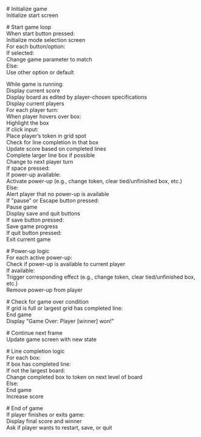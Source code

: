 \# Initialize game  
Initialize start screen  

\# Start game loop  
When start button pressed:  
    Initialize mode selection screen  
    For each button/option:  
        If selected:  
            Change game parameter to match  
        Else:  
            Use other option or default  

While game is running:  
    Display current score  
    Display board as edited by player-chosen specifications  
    Display current players  
    For each player turn:  
        When player hovers over box:  
            Highlight the box  
        If click input:  
            Place player’s token in grid spot  
            Check for line completion in that box  
            Update score based on completed lines  
            Complete larger line box if possible  
            Change to next player turn  
    If space pressed:  
        If power-up available:  
            Activate power-up (e.g., change token, clear tied/unfinished box, etc.)  
        Else:  
            Alert player that no power-up is available  
    If "pause" or Escape button pressed:  
        Pause game  
        Display save and quit buttons  
        If save button pressed:  
            Save game progress  
        If quit button pressed:  
            Exit current game  

\# Power-up logic  
For each active power-up:  
    Check if power-up is available to current player  
    If available:  
        Trigger corresponding effect (e.g., change token, clear tied/unfinished box, etc.)  
        Remove power-up from player  

\# Check for game over condition  
If grid is full or largest grid has completed line:  
    End game  
    Display "Game Over: Player [winner] won!"  

\# Continue next frame  
Update game screen with new state  

\# Line completion logic  
For each box:  
    If box has completed line:  
        If not the largest board:  
            Change completed box to token on next level of board  
        Else:  
            End game  
        Increase score  

\# End of game  
If player finishes or exits game:  
    Display final score and winner  
    Ask if player wants to restart, save, or quit  
